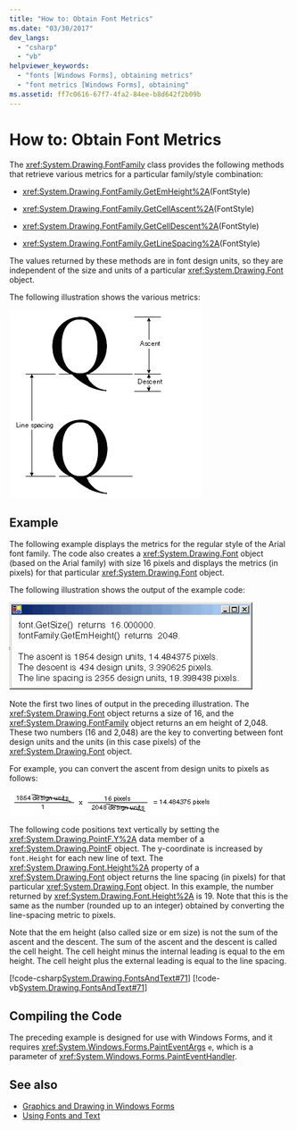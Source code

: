 ```yaml
---
title: "How to: Obtain Font Metrics"
ms.date: "03/30/2017"
dev_langs: 
  - "csharp"
  - "vb"
helpviewer_keywords: 
  - "fonts [Windows Forms], obtaining metrics"
  - "font metrics [Windows Forms], obtaining"
ms.assetid: ff7c0616-67f7-4fa2-84ee-b8d642f2b09b
---
```

# How to: Obtain Font Metrics
The <xref:System.Drawing.FontFamily> class provides the following methods that retrieve various metrics for a particular family/style combination:  
  
- <xref:System.Drawing.FontFamily.GetEmHeight%2A>(FontStyle)  
  
- <xref:System.Drawing.FontFamily.GetCellAscent%2A>(FontStyle)  
  
- <xref:System.Drawing.FontFamily.GetCellDescent%2A>(FontStyle)  
  
- <xref:System.Drawing.FontFamily.GetLineSpacing%2A>(FontStyle)  
  
 The values returned by these methods are in font design units, so they are independent of the size and units of a particular <xref:System.Drawing.Font> object.  
  
 The following illustration shows the various metrics:
  
 ![Illustration of font metrics: ascent, descent, and line spacing.](./media/how-to-obtain-font-metrics/various-font-metrics.png)  
  
## Example  
 The following example displays the metrics for the regular style of the Arial font family. The code also creates a <xref:System.Drawing.Font> object (based on the Arial family) with size 16 pixels and displays the metrics (in pixels) for that particular <xref:System.Drawing.Font> object.  
  
 The following illustration shows the output of the example code:
  
 ![Example code output of Arial font metrics.](./media/how-to-obtain-font-metrics/example-output-code-arial-font.png)  
  
 Note the first two lines of output in the preceding illustration. The <xref:System.Drawing.Font> object returns a size of 16, and the <xref:System.Drawing.FontFamily> object returns an em height of 2,048. These two numbers (16 and 2,048) are the key to converting between font design units and the units (in this case pixels) of the <xref:System.Drawing.Font> object.  
  
 For example, you can convert the ascent from design units to pixels as follows:  
  
 ![Formula showing the conversion from design units to pixels](./media/how-to-obtain-font-metrics/convert-font-units-example.png)  
  
 The following code positions text vertically by setting the <xref:System.Drawing.PointF.Y%2A> data member of a <xref:System.Drawing.PointF> object. The y-coordinate is increased by `font.Height` for each new line of text. The <xref:System.Drawing.Font.Height%2A> property of a <xref:System.Drawing.Font> object returns the line spacing (in pixels) for that particular <xref:System.Drawing.Font> object. In this example, the number returned by <xref:System.Drawing.Font.Height%2A> is 19. Note that this is the same as the number (rounded up to an integer) obtained by converting the line-spacing metric to pixels.  
  
 Note that the em height (also called size or em size) is not the sum of the ascent and the descent. The sum of the ascent and the descent is called the cell height. The cell height minus the internal leading is equal to the em height. The cell height plus the external leading is equal to the line spacing.  
  
 [!code-csharp[System.Drawing.FontsAndText#71](~/samples/snippets/csharp/VS_Snippets_Winforms/System.Drawing.FontsAndText/CS/Class1.cs#71)]
 [!code-vb[System.Drawing.FontsAndText#71](~/samples/snippets/visualbasic/VS_Snippets_Winforms/System.Drawing.FontsAndText/VB/Class1.vb#71)]  
  
## Compiling the Code  
 The preceding example is designed for use with Windows Forms, and it requires <xref:System.Windows.Forms.PaintEventArgs> `e`, which is a parameter of <xref:System.Windows.Forms.PaintEventHandler>.  
  
## See also

- [Graphics and Drawing in Windows Forms](graphics-and-drawing-in-windows-forms.md)
- [Using Fonts and Text](using-fonts-and-text.md)

